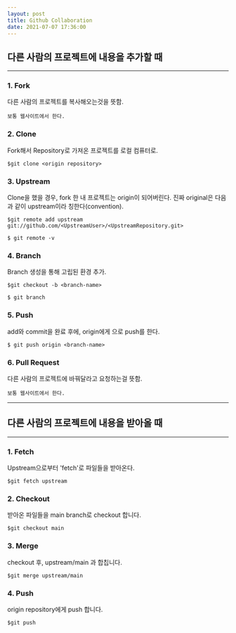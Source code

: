 ```yaml
---
layout: post
title: Github Collaboration
date: 2021-07-07 17:36:00
---
```


## 다른 사람의 프로젝트에 내용을 추가할 때
* * * 

### 1. Fork
다른 사람의 프로젝트를 복사해오는것을 뜻함.
```
보통 웹사이트에서 한다.
```

### 2. Clone
Fork해서 Repository로 가져온 프로젝트를 로컬 컴퓨터로.
```
$git clone <origin repository>
```

### 3. Upstream
Clone을 했을 경우, fork 한 내 프로젝트는 origin이 되어버린다.
진짜 original은 다음과 같이 upstream이라 칭한다(convention).
```
$git remote add upstream git://github.com/<UpstreamUser>/<UpstreamRepository.git> 

$ git remote -v

```

### 4. Branch
Branch 생성을 통해 고립된 환경 추가.

```
$git checkout -b <branch-name>

$ git branch

```

### 5. Push
add와 commit을 완료 후에, origin에게 <branch-name>으로 push를 한다.
```
$ git push origin <branch-name>
```

### 6. Pull Request
다른 사람의 프로젝트에 바꿔달라고 요청하는걸 뜻함.
```
보통 웹사이트에서 한다.
```
-----------------------

## 다른 사람의 프로젝트에 내용을 받아올 때
* * *  
### 1. Fetch
Upstream으로부터 'fetch'로 파일들을 받아온다.
```
$git fetch upstream
```

### 2. Checkout
받아온 파일들을 main branch로 checkout 합니다.
```
$git checkout main
```

### 3. Merge
checkout 후, upstream/main 과 합칩니다.
```
$git merge upstream/main
```

### 4. Push
origin repository에게 push 합니다.
```
$git push
```
